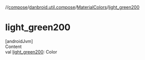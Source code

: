 //[compose](../../../index.md)/[danbroid.util.compose](../index.md)/[MaterialColors](index.md)/[light_green200](light_green200.md)



# light_green200  
[androidJvm]  
Content  
val [light_green200](light_green200.md): Color  



